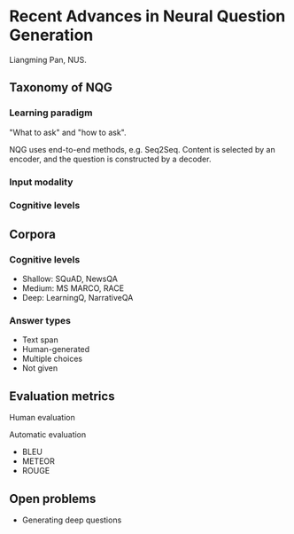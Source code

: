 # Recent Advances in Neural Question Generation

Liangming Pan, NUS.

## Taxonomy of NQG

### Learning paradigm

"What to ask" and "how to ask".

NQG uses end-to-end methods, e.g. Seq2Seq. Content is selected by an encoder, and the question is constructed by a decoder.

### Input modality

### Cognitive levels

## Corpora

### Cognitive levels
* Shallow: SQuAD, NewsQA
* Medium: MS MARCO, RACE
* Deep: LearningQ, NarrativeQA

### Answer types
* Text span
* Human-generated
* Multiple choices
* Not given

## Evaluation metrics
Human evaluation

Automatic evaluation
* BLEU
* METEOR
* ROUGE

## Open problems
* Generating deep questions

